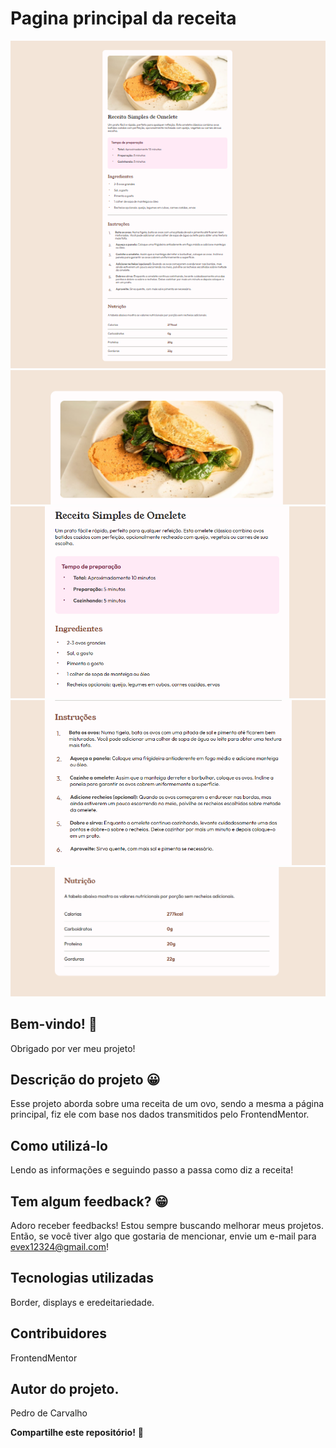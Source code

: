 # Pagina principal da receita

![Visualização do site Pagina principal da receita](./github/capa-do-projeto.png)
![Visualização do site Pagina principal da receita](./github/capa-do-projeto-2.png)
![Visualização do site Pagina principal da receita](./github/capa-do-projeto-3.png)
![Visualização do site Pagina principal da receita](./github/capa-do-projeto-4.png)
![Visualização do site Pagina principal da receita](./github/capa-do-projeto-5.png)

## Bem-vindo! 👋
Obrigado por ver meu projeto!

## Descrição do projeto 😀
Esse projeto aborda sobre uma receita de um ovo, sendo a mesma a página principal, fiz ele com base nos dados transmitidos pelo FrontendMentor.

## Como utilizá-lo
Lendo as informações e seguindo passo a passa como diz a receita!

## Tem algum feedback? 😁
Adoro receber feedbacks! Estou sempre buscando melhorar meus projetos. Então, se você tiver algo que gostaria de mencionar, envie um e-mail para evex12324@gmail.com!

## Tecnologias utilizadas
Border, displays e eredeitariedade.

## Contribuidores
FrontendMentor

## Autor do projeto.
Pedro de Carvalho

**Compartilhe este repositório!** 🚀
